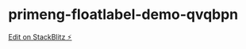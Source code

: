 # primeng-floatlabel-demo-qvqbpn

[Edit on StackBlitz ⚡️](https://stackblitz.com/edit/primeng-floatlabel-demo-qvqbpn)